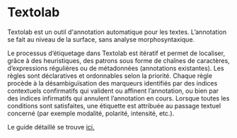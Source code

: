 # Textolab

Textolab est un outil d'annotation automatique pour les textes. L’annotation se fait au niveau de la surface, sans analyse morphosyntaxique.

Le processus d’étiquetage dans Textolab est itératif et permet de localiser, grâce à des heuristiques, des patrons sous forme de chaînes de caractères, d’expressions régulières ou de métadonnées (annotations existantes). Les règles sont déclaratives et ordonnables selon la priorité. Chaque règle procède à la désambiguïsation des marqueurs identifiés par des indices contextuels confirmatifs qui valident ou affinent l’annotation, ou bien par des indices infirmatifs qui annulent l’annotation en cours. Lorsque toutes les conditions sont satisfaites, une étiquette est attribuée au passage textuel concerné (par exemple modalité, polarité, intensité, etc.).

Le guide détaillé se trouve <a href="https://docs.google.com/document/d/e/2PACX-1vSypiNyWROYBjvc3LmsMTzLJZAw3zqjIJjnV7iV_i-ihisRfp_QMusgwZwCfPO3-vF2uX-nnZ_YsA6W/pub" target="_blank">ici.</a>

